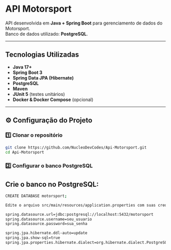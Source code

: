 # API Motorsport

API desenvolvida em **Java + Spring Boot** para gerenciamento de dados do Motorsport.  
Banco de dados utilizado: **PostgreSQL**.  

---

##  Tecnologias Utilizadas

- **Java 17+**
- **Spring Boot 3**
- **Spring Data JPA (Hibernate)**
- **PostgreSQL**
- **Maven**
- **JUnit 5** (testes unitários)
- **Docker & Docker Compose** (opcional)

---

## ⚙️ Configuração do Projeto

### 1️⃣ Clonar o repositório
```bash
git clone https://github.com/NucleoDevCodes/Api-Motorsport.git
cd Api-Motorsport
```


### 2️⃣ Configurar o banco PostgreSQL

## Crie o banco no PostgreSQL:
```bash
CREATE DATABASE motorsport;
````
```bash
Edite o arquivo src/main/resources/application.properties com suas credenciais:

spring.datasource.url=jdbc:postgresql://localhost:5432/motorsport
spring.datasource.username=seu_usuario
spring.datasource.password=sua_senha

spring.jpa.hibernate.ddl-auto=update
spring.jpa.show-sql=true
spring.jpa.properties.hibernate.dialect=org.hibernate.dialect.PostgreSQLDialect
```
